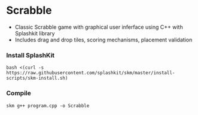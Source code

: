 # Scrabble
- Classic Scrabble game with graphical user inferface using C++ with Splashkit library
- Includes drag and drop tiles, scoring mechanisms, placement validation


### Install SplashKit
```
bash <(curl -s https://raw.githubusercontent.com/splashkit/skm/master/install-scripts/skm-install.sh)
```

### Compile
```
skm g++ program.cpp -o Scrabble
```


